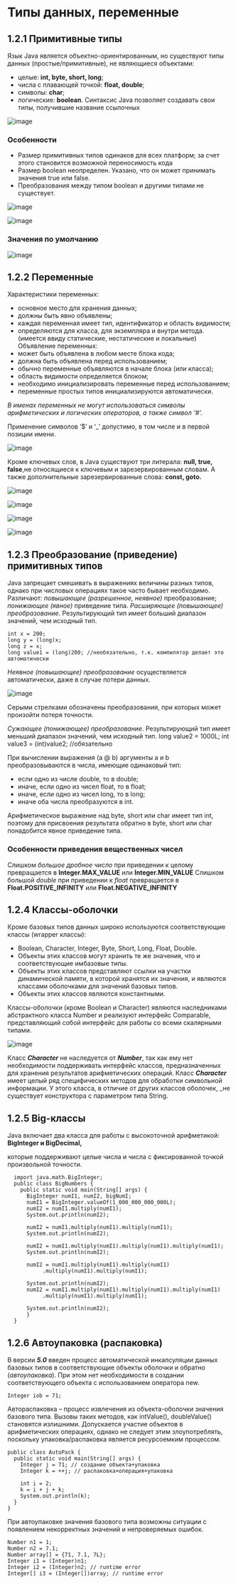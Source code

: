 # Типы данных, переменные

## 1.2.1 Примитивные типы

Язык Java является объектно-ориентированным, но существуют типы данных (простые/примитивные), не являющиеся объектами:
 * целые: **int, byte, short, long**;
 * числа с плавающей точкой: **float, double**;
 * символы: **char**;
 * логические: **boolean**.
Синтаксис Java позволяет создавать свои типы, получившие название ссылочных

![image](https://github.com/Jahimees/Java-Cheat-Sheet/assets/36009821/43f01c8c-d3d6-4fb1-ba8e-954877d83fa8)

### Особенности
* Размер примитивных типов одинаков для всех платформ; за счет этого становится возможной переносимость кода
* Размер boolean неопределен. Указано, что он может принимать значения true или false.
* Преобразования между типом boolean и другими типами не существует.

![image](https://github.com/Jahimees/Java-Cheat-Sheet/assets/36009821/800b7a1c-ce02-46d6-9db2-ea55294a448c)

![image](https://github.com/Jahimees/Java-Cheat-Sheet/assets/36009821/14ae73e0-766c-4650-9505-af8eae6155b1)

### Значения по умолчанию
![image](https://github.com/Jahimees/Java-Cheat-Sheet/assets/36009821/5d6ba114-1c07-480c-9926-0f20eb7f74d5)

## 1.2.2 Переменные
Характеристики переменных:
 * основное место для хранения данных;
 * должны быть явно объявлены;
 * каждая переменная имеет тип, идентификатор и область видимости;
 * определяются для класса, для экземпляра и внутри метода. (имеется ввиду статические, нестатические и локальные)
Объявление переменных:
 * может быть объявлена в любом месте блока кода;
 * должна быть объявлена перед использованием;
 * обычно переменные объявляются в начале блока (или класса);
 * область видимости определяется блоком;
 * необходимо инициализировать переменные перед использованием;
 * переменные простых типов инициализируются автоматически.

 _В именах переменных не могут использоваться символы арифметических и
логических операторов, а также символ ‘#’._

Применение символов ‘$’ и ‘_’ допустимо, в том числе и в первой позиции имени.

![image](https://github.com/Jahimees/Java-Cheat-Sheet/assets/36009821/e8e68c84-1053-4f98-be7f-175a9da9426d)


Кроме ключевых слов, в Java существуют три литерала: **null, true, false**,не относящиеся
к ключевым и зарезервированным словам. А также дополнительные зарезервированные
слова: **const, goto.**

![image](https://github.com/Jahimees/Java-Cheat-Sheet/assets/36009821/6e7d9cb8-c476-4114-9f46-8afb7652f87e)

![image](https://github.com/Jahimees/Java-Cheat-Sheet/assets/36009821/76dc439e-6091-4943-855b-113f700606fc)


![image](https://github.com/Jahimees/Java-Cheat-Sheet/assets/36009821/fdbf0b74-70c8-494a-8d48-8a93137cde6c)

![image](https://github.com/Jahimees/Java-Cheat-Sheet/assets/36009821/5c2d7168-33d8-433c-b7e3-b8cf35d596cd)

## 1.2.3 Преобразование (приведение) примитивных типов

Java запрещает смешивать в выражениях величины разных типов, однако при числовых операциях такое часто бывает необходимо.
Различают:
 *повышающее (разрешенное, неявное)* преобразование;
 *понижающее (явное)* приведение типа.
_Расширяющее (повышающее) преобразование_. Результирующий тип имеет больший
диапазон значений, чем исходный тип.

    int x = 200;
    long y = (long)x;
    long z = x;
    long value1 = (long)200; //необязательно, т.к. компилятор делает это автоматически

_Неявное (повышающее) преобразование_ осуществляется автоматически, даже в случае потери данных.

![image](https://github.com/Jahimees/Java-Cheat-Sheet/assets/36009821/7695014f-07d9-4daf-82ce-fceb5cc012c1)

Серыми стрелками обозначены преобразования, при которых может произойти потеря
точности.
    
_Сужающее (понижающее) преобразование_. Результирующий тип имеет меньший
диапазон значений, чем исходный тип.
    long value2 = 1000L;
    int value3 = (int)value2; //обязательно

При вычислении выражения (a @ b) аргументы a и b преобразовываются в числа, имеющие одинаковый тип:
 * если одно из числе double, то в double;
 * иначе, если одно из чисел float, то в float;
 * иначе, если одно из чисел long, то в long;
 * иначе оба числа преобразуются в int.

Арифметическое выражение над byte, short или char имеет тип int, поэтому для присвоения результата обратно в byte, short или char понадобится явное приведение типа.

### Особенности приведения вещественных чисел

Слишком _большое дробное число_ при приведении к целому превращается в **Integer.MAX_VALUE** или **Integer.MIN_VALUE**
Слишком большой _double_ при приведении к _float_ превращается в **Float.POSITIVE_INFINITY** или **Float.NEGATIVE_INFINITY**

## 1.2.4 Классы-оболочки

Кроме базовых типов данных широко используются соответствующие классы
(wrapper классы):
 * Boolean, Character, Integer, Byte, Short, Long, Float, Double.
 * Объекты этих классов могут хранить те же значения, что и соответствующие имбазовые типы.
 * Объекты этих классов представляют ссылки на участки динамической памяти, в которой хранятся их значения, и являются классами оболочками для значений базовых типов.
 * Объекты этих классов являются константными.

Классы-оболочки (кроме Boolean и Character) являются наследниками абстрактного класса Number и реализуют интерфейс Comparable, представляющий собой интерфейс для работы со всеми скалярными типами.

![image](https://github.com/Jahimees/Java-Cheat-Sheet/assets/36009821/4b5d39a8-5540-4499-9ce6-cb58d287defa)

Класс **_Character_** не наследуется от **_Number_**, так как ему нет необходимости поддерживать интерфейс классов, предназначенных для хранения результатов арифметических операций.
Класс **_Character_** имеет целый ряд специфических методов для обработки символьной информации.
У этого класса, в отличие от других классов оболочек, _не существует конструктора с параметром типа String.

## 1.2.5 Big-классы

Java включает два класса для работы с высокоточной арифметикой:
**BigInteger и BigDecimal,**

которые поддерживают целые числа и числа с фиксированной точкой произвольной точности.

      import java.math.BigInteger;
      public class BigNumbers {
        public static void main(String[] args) {
          BigInteger numI1, numI2, bigNumI;
          numI1 = BigInteger.valueOf(1_000_000_000_000L);
          numI2 = numI1.multiply(numI1);
          System.out.println(numI2);
          
          numI2 = numI1.multiply(numI1).multiply(numI1);
          System.out.println(numI2);
          
          numI2 = numI1.multiply(numI1).multiply(numI1).multiply(numI1);
          System.out.println(numI2);
          
          numI2 = numI1.multiply(numI1).multiply(numI1)
               .multiply(numI1).multiply(numI1);

          System.out.println(numI2);
          numI2 = numI1.multiply(numI1).multiply(numI1).multiply(numI1)
               .multiply(numI1).multiply(numI1);
           
          System.out.println(numI2);
          }
      }

## 1.2.6 Автоупаковка (распаковка)

В версии **_5.0_** введен процесс автоматической инкапсуляции данных базовых типов в соответствующие объекты оболочки и обратно (_автоупаковка_). При этом нет необходимости в создании соответствующего объекта с использованием оператора new.

    Integer iob = 71;

Автораспаковка – процесс извлечения из объекта-оболочки значения базового типа. Вызовы таких методов, как intValue(), doubleValue() становятся излишними. Допускается участие объектов в арифметических операциях, однако не следует этим злоупотреблять, поскольку упаковка/распаковка является ресурсоемким процессом.

    public class AutoPack {
      public static void main(String[] args) {
        Integer j = 71; // создание объекта+упаковка
        Integer k = ++j; // распаковка+операция+упаковка

        int i = 2;
        k = i + j + k;
        System.out.println(k);
      }
    }

При автоупаковке значения базового типа возможны ситуации с появлением некорректных значений и непроверяемых ошибок.

    Number n1 = 1;
    Number n2 = 7.1;
    Number array[] = {71, 7.1, 7L};
    Integer i1 = (Integer)n1;
    Integer i2 = (Integer)n2; // runtime error
    Integer[] i3 = (Integer[])array; // runtime error
